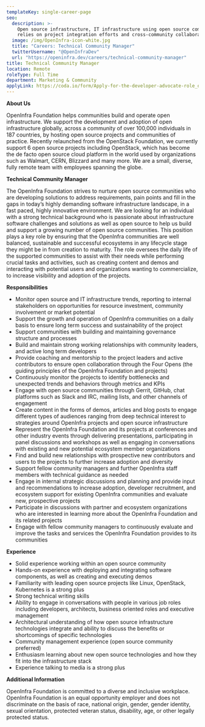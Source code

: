 ```yaml
---
templateKey: single-career-page
seo:
  description: >-
    Open source infrastructure, IT infrastructure using open source components,
    relies on project integration efforts and cross-community collaboration.
  image: /img/OpenInfra-icon-white.jpg
  title: "Careers: Technical Community Manager"
  twitterUsername: "@OpenInfraDev"
  url: "https://openinfra.dev/careers/technical-community-manager"
title: Technical Community Manager
location: Remote
roleType: Full Time
department: Marketing & Community
applyLink: https://coda.io/form/Apply-for-the-developer-advocate-role_dduNkhAfXzi
---
```


**About Us**

OpenInfra Foundation helps communities build and operate open infrastructure. We support the development and adoption of open infrastructure globally, across a community of over 100,000 individuals in 187 countries, by hosting open source projects and communities of practice. Recently relaunched from the OpenStack Foundation, we currently support 6 open source projects including OpenStack, which has become the de facto open source cloud platform in the world used by organizations such as Walmart, CERN, Blizzard and many more. We are a small, diverse, fully remote team with employees spanning the globe.

**Technical Community Manager**

The OpenInfra Foundation strives to nurture open source communities who are developing solutions to address requirements, pain points and fill in the gaps in today’s highly demanding software infrastructure landscape, in a fast paced, highly innovative environment. We are looking for an individual with a strong technical background who is passionate about infrastructure software challenges and solutions as well as open source to help us build and support a growing number of open source communities. This position plays a key role by ensuring that the OpenInfra communities are well balanced, sustainable and successful ecosystems in any lifecycle stage they might be in from creation to maturity. The role oversees the daily life of the supported communities to assist with their needs while performing crucial tasks and activities, such as creating content and demos and interacting with potential users and organizations wanting to commercialize, to increase visibility and adoption of the projects.

**Responsibilities**

- Monitor open source and IT infrastructure trends, reporting to internal stakeholders on opportunities for resource investment, community involvement or market potential 
- Support the growth and operation of OpenInfra communities on a daily basis to ensure long term success and sustainability of the project
- Support communities with building and maintaining governance structure and processes
- Build and maintain strong working relationships with community leaders, and active long term developers
- Provide coaching and mentorship to the project leaders and active contributors to ensure open collaboration through the Four Opens (the guiding principles of the OpenInfra Foundation and projects)
- Continuously monitor the projects to identify bottlenecks and unexpected trends and behaviors through metrics and KPIs
- Engage with open source communities through Gerrit, GitHub, chat platforms such as Slack and IRC, mailing lists, and other channels of engagement
- Create content in the forms of demos, articles and blog posts to engage different types of audiences ranging from deep technical interest to strategies around OpenInfra projects and open source infrastructure
- Represent the OpenInfra Foundation and its projects at conferences and other industry events through delivering presentations, participating in panel discussions and workshops as well as engaging in conversations with existing and new potential ecosystem member organizations
- Find and build new relationships with prospective new contributors and users to the projects to further increase adoption and diversity
- Support fellow community managers and further OpenInfra staff members with technical guidance as needed
- Engage in internal strategic discussions and planning and provide input and recommendations to increase adoption, developer recruitment, and ecosystem support for existing OpenInfra communities and evaluate new, prospective projects
- Participate in discussions with partner and ecosystem organizations who are interested in learning more about the OpenInfra Foundation and its related projects
- Engage with fellow community managers to continuously evaluate and improve the tasks and services the OpenInfra Foundation provides to its communities

**Experience**

- Solid experience working within an open source community 
- Hands-on experience with deploying and integrating software components, as well as creating and executing demos 
- Familiarity with leading open source projects like Linux, OpenStack, Kubernetes is a strong plus
- Strong technical writing skills
- Ability to engage in conversations with people in various job roles including developers, architects, business oriented roles and executive management
- Architectural understanding of how open source infrastructure technologies integrate and ability to discuss the benefits or shortcomings of specific technologies
- Community management experience (open source community preferred) 
- Enthusiasm learning about new open source technologies and how they fit into the infrastructure stack 
- Experience talking to media is a strong plus 


**Additional Information**

OpenInfra Foundation is committed to a diverse and inclusive workplace. OpenInfra Foundation is an equal opportunity employer and does not discriminate on the basis of race, national origin, gender, gender identity, sexual orientation, protected veteran status, disability, age, or other legally protected status.
